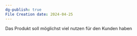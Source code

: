 ```yaml
---
dg-publish: true
File Creation date: 2024-04-25
---
```

Das Produkt soll möglichst viel nutzen für den Kunden haben